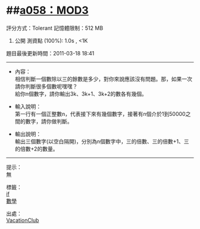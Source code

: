 ##[a058：MOD3](http://zerojudge.tw/ShowProblem?problemid=a058)
======
評分方式：Tolerant 
記憶體限制：512 MB

1. 公開 測資點 (100%): 1.0s , <1K

題目最後更新時間：2011-03-18 18:41

- - -
* 內容：  
	相信判斷一個數除以三的餘數是多少，對你來說應該沒有問題。那，如果一次請你判斷很多個數呢嘿嘿？  
	給你n個數字，請你輸出3k、3k+1、3k+2的數各有幾個。

* 輸入說明：  
	第一行有一個正整數n，代表接下來有幾個數字，接著有n個介於1到50000之間的數字，請你做判斷。
* 輸出說明：  
	輸出三個數字(以空白隔開)，分別為n個數字中，三的倍數、三的倍數+1、三的倍數+2的數量。

- - -
提示：  
	無

標籤：  
	[if](http://zerojudge.tw/Problems?tag=if)  
	[數學](http://zerojudge.tw/Problems?tag=%E6%95%B8%E5%AD%B8)

出處：  
	[VacationClub](http://zerojudge.tw/UserStatistic?account=VacationClub)